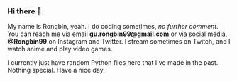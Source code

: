### Hi there 👋
My name is Rongbin, yeah. I do coding sometimes, _no further comment_. 
You can reach me via email __gu.rongbin99@gmail.com__ or via social media, __@Rongbin99__ on Instagram and Twitter. I stream sometimes on Twitch, and I watch anime and play video games.


I currently just have random Python files here that I've made in the past. Nothing special. Have a nice day. 
